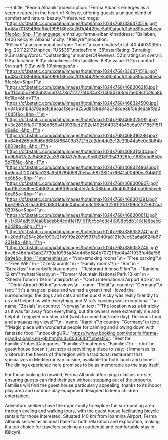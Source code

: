 ---\ntitle: "Ferma Albanik"\ndescription: "Ferma Albanik emerges as a serene retreat in the heart of Këlcyrë, offering guests a unique blend of comfort and natural beauty."\nfeaturedImage: "https://cf.bstatic.com/xdata/images/hotel/max1024x768/336374519.jpg?k=48a70189466d84e1996186c8c26f1d4429ee3a90afacfd1a5b89bac8beea5fec&o=&hp=1"\nlanguage: en\nslug: ferma-albanik\naddress: "Ballaban, 6406 Këlcyrë, Albania"\ncity: "Këlcyrë"\nlocation: "Këlcyrë"\naccommodationType: "hotel"\ncoordinates:\n  lat: 40.4403039\n  lng: 20.1122172\nprice: "US$35"\npriceFrom: 35\nstarRating: 3\nrating: 9.3\nratingWords: "Outstanding"\nnumberOfReviews: 52\nratings:\n  overall: 9.3\n  location: 9.3\n  cleanliness: 9\n  facilities: 8.8\n  value: 9.2\n  comfort: 9\n  staff: 9.9\n  wifi: 10\nimages:\n  - "https://cf.bstatic.com/xdata/images/hotel/max1024x768/336374519.jpg?k=48a70189466d84e1996186c8c26f1d4429ee3a90afacfd1a5b89bac8beea5fec&o=&hp=1"\n  - "https://cf.bstatic.com/xdata/images/hotel/max1024x768/468306218.jpg?k=ff14ab5c7e635b2adb07473d72727f4b34a3714654763dd7ae08c1fc9ca8b6c1&o=&hp=1"\n  - "https://cf.bstatic.com/xdata/images/hotel/max1024x768/468324500.jpg?k=340681b4a763e3fc86aaaf8eb76255d8f396843c783de36f563eda9f92046d5f&o=&hp=1"\n  - "https://cf.bstatic.com/xdata/images/hotel/max1024x768/468325192.jpg?k=3c2635ffe071888d659a4f3936ad2192ef4925640334545e8a9771857f5f1d9e&o=&hp=1"\n  - "https://cf.bstatic.com/xdata/images/hotel/max1024x768/468316286.jpg?k=6464265bd6d6d868f8f66409b3721d2e2dd4dd2e12e23b44a5e0e3b64b8803ac&o=&hp=1"\n  - "https://cf.bstatic.com/xdata/images/hotel/max1024x768/468311334.jpg?k=9b5417a2a948622ca39740437d8eac9b6021893543926fec1883d5d850c5b78f&o=&hp=1"\n  - "https://cf.bstatic.com/xdata/images/hotel/max1024x768/468324862.jpg?k=9eba1f20743ab126a95f878495620ebac58728f1b76641a00490ec344610ce8b&o=&hp=1"\n  - "https://cf.bstatic.com/xdata/images/hotel/max1024x768/468300907.jpg?k=d16c2ed6ee04603cea68f09cd4cfef7c3a088b5cd1e4d53f44fdb0555ee58ea6&o=&hp=1"\n  - "https://cf.bstatic.com/xdata/images/hotel/max1024x768/468301391.jpg?k=e7997c875ad090d8801a46c04bcb5b3cf935c32291f21d71965f372902aa0297&o=&hp=1"\n  - "https://cf.bstatic.com/xdata/images/hotel/max1024x768/468300611.jpg?k=17684ed560ea88adeb64cd41e11916116c5c4c8c46898b5db316cfe8be56e042&o=&hp=1"\n  - "https://cf.bstatic.com/xdata/images/hotel/max1024x768/336353240.jpg?k=20dd7a254c26df090e21491f9a20795917a940fa8121c9ec53a6a6624b67231e&o=&hp=1"\n  - "https://cf.bstatic.com/xdata/images/hotel/max1024x768/336353245.jpg?k=e6c46bfa43ab27739af0995a84d445d584b70721ffbd4a411933fe46af569a9e&o=&hp=1"\namenities:\n  - "Non-smoking rooms"\n  - "Free parking"\n  - "Free WiFi"\n  - "2 restaurants"\n  - "Family rooms"\n  - "Bar"\n  - "Breakfast"\nnearbyRestaurants:\n  - "Restorant Alonso 9 km"\n  - "Kanione 12 km"\nwhatsNearby:\n  - "Tomorr Mountain National Park 13 km"\n  - "Sheshi Tomorri 19 km"\nairports:\n  - "Corfu International Airport 94 km"\n  - "Ohrid Airport 96 km"\nreviews:\n  - name: "Rohit"\n    country: "Germany"\n    text: "“It's a magical place and we had a great time! I loved the surroundings, the dogs and cats and the duck! Vicky was really friendly to us and helped us with everything and Mira's cooking was exceptional.”"\n  - name: "Zosials"\n    country: "Norway"\n    text: "“The location was a bit tricky as it was far away from everything, but the owners were extremely nie and helpful. I enjoyed our stay a lot (wish to come back one day). Delicious food and amaaaazing views!”"\n  - name: "Karolin"\n    country: "Germany"\n    text: "“Magic place with wonderful people for calming and slowing down with fantastic food.”"\nbookingURL: "https://www.booking.com/hotel/al/ferma-grand-albanik.en-gb.html?aid=8035640"\nbestFor: "Best for Families"\nbestCategories: "Families"\ncategory: "Families"\n---\n\nThe guest house doesn't just stop at providing a place to stay; it immerses its visitors in the flavors of the region with a traditional restaurant that specializes in Mediterranean cuisine, available for both lunch and dinner. The dining experience here promises to be as memorable as the stay itself.

For those looking to unwind, Ferma Albanik offers yoga classes on-site, ensuring guests can find their zen without stepping out of the property. Families will find the guest house particularly appealing, thanks to its indoor play area and outdoor play equipment designed to keep children entertained.

Adventure seekers have the opportunity to explore the surrounding area through cycling and walking tours, with the guest house facilitating bicycle rentals for those interested. Situated 140 km from Ioannina Airport, Ferma Albanik serves as an ideal base for both relaxation and exploration, making it a top choice for travelers seeking an authentic and comfortable stay in Këlcyrë.